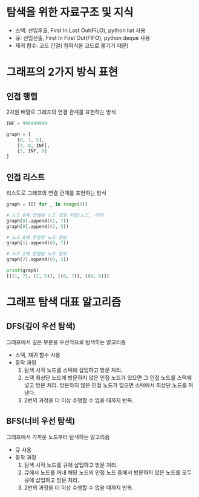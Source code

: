 # 탐색을 위한 자료구조 및 지식
- 스택: 선입후출, First In Last Out(FILO), python list 사용
- 큐: 선입선출, First In First Out(FIFO), python deque 사용
- 재귀 함수: 코드 간걸( 점화식을 코드로 옮기기 때문)

# 그래프의 2가지 방식 표현
## 인접 행렬
2차원 배열로 그래프의 연결 관계를 표현하는 방식
```python
INF = 999999999

graph = [
    [0, 7, 5],
    [7, 0, INF],
    [5, INF, 0]
]
```
## 인접 리스트
리스트로 그래프의 연결 관계를 표현하는 방식
```python
graph = [[] for _ in range(3)]

# 노드 0에 연결된 노드 정보 저장(노드, 거리)
graph[0].append((1, 7))
graph[0].append((2, 5))

# 노드 0에 연결된 노드 정보
graph[1].append((0, 7))

# 노드 2에 연결된 노드 정보
graph[2].append((0, 5))

print(graph)
[[(1, 7), (2, 5)], [(0, 7)], [(0, 5)]]
```

# 그래프 탐색 대표 알고리즘
##  DFS(깊이 우선 탐색)
그래프에서 깊은 부분을 우선적으로 탐색하는 알고리즘
- 스택, 재귀 함수 사용
- 동작 과정<br>
    1. 탐색 시작 노드를 스택에 삽임하고 방문 처리.
    2. 스택 최상단 노드에 방문하지 않은 인접 노드가 있으면 그 인접 노드를 스택에 넣고 방문 처리. 방문하지 않은 인접 노드가 없으면 스택에서 최상단 노드를 꺼낸다.
    3. 2번의 과정을 더 이상 수행할 수 없을 때까지 반복.

##  BFS(너비 우선 탐색)
그래프에서 가까운 노드부터 탐색하는 알고리즘
- 큐 사용
- 동작 과정<br>
    1. 탐색 시작 노드를 큐에 삽입하고 방문 처리.
    2. 큐에서 노드를 꺼내 해당 노드의 인접 노드 중에서 방문하지 않은 노드를 모두 큐에 삽입하고 방문 처리.
    3. 2번의 과정을 더 이상 수행할 수 없을 때까지 반복.